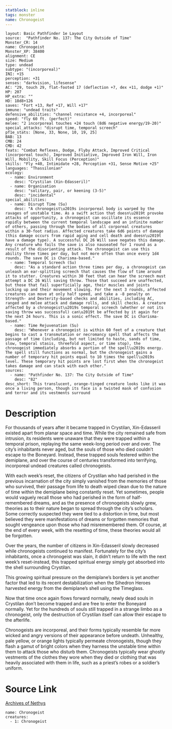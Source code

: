 ```yaml
---
statblock: inline
tags: monster
name: Chronogeist
---
```

```statblock
layout: Basic Pathfinder 1e Layout
source:  "Pathfinder No. 137: The City Outside of Time"
Monster_CR: 14
name: Chronogeist
Monster_XP: 38400
alignment: CE
size: Medium
type: undead
subtype: "(incorporeal)"
INI: +15
perception: +31
senses: "darkvision, lifesense"
AC: "29, touch 29, flat-footed 17 (deflection +7, dex +11, dodge +1)"
HP: 207
HP_extra: ""
HD: 18d8+126
saves: "Fort +13, Ref +17, Will +17"
immune: "undead traits"
defensive_abilities: "channel resistance +4, incorporeal"
speed: "fly 60 ft. (perfect)"
melee: "2 incorporeal touches +24 touch (8d6 negative energy/19-20)"
special_attacks: "disrupt time, temporal screech"
pf1e_stats: [None, 33, None, 10, 19, 25]
BAB: 13
CMB: 24
CMD: 42
feats: "Combat Reflexes, Dodge, Flyby Attack, Improved Critical (incorporeal touch), Improved Initiative, Improved Iron Will, Iron Will, Mobility, Skill Focus (Perception)"
skills: "Fly +40, Intimidate +28, Perception +31, Sense Motive +25"
languages: "Thassilonian"
ecology:
  - name: Environment
    desc: "Crystilan (Xin-Edasseril)"
  - name: Organisation
    desc: "solitary, pair, or keening (3-5)"
    desc: "incidental"
special_abilities:
  - name: Disrupt Time (Su)
    desc: "A chronogeist\u2019s incorporeal body is warped by the ravages of unstable time. As a swift action that doesn\u2019t provoke attacks of opportunity, a chronogeist can oscillate its essence rapidly between the current temporal landscape and an infinite number of others, passing through the bodies of all corporeal creatures within a 30-foot radius. Affected creatures take 6d6 points of damage (this damage occurs from rapid aging and cell death and doesn\u2019t have a damage type). A successful DC 26 Will save negates this damage. Any creature who fails the save is also nauseated for 1 round as a result of the disorienting attack. The chronogeist can use this ability three times per day, but not more often than once every 1d4 rounds. The save DC is Charisma-based."
  - name: Temporal Screech (Su)
    desc: "As a standard action three times per day, a chronogeist can unleash an ear-splitting screech that causes the flow of time around it to stutter. Creatures within 30 feet that can hear the screech must attempt a DC 26 Will saving throw. Those that succeed are unaffected, but those that fail superficially age, their muscles and joints locking up and their movement slowing. For the next 3 rounds, affected creatures can move at only half speed, and take a -8 penalty on Strength- and Dexterity-based checks and abilities, including AC, ranged and melee attack and damage rolls, and skill checks. A creature affected by a chronogeist\u2019s temporal screech (whether or not its saving throw was successful) can\u2019t be affected by it again for the next 24 hours. This is a sonic effect. The save DC is Charisma-based."
  - name: Time Rejuvenation (Su)
    desc: "Whenever a chronogeist is within 60 feet of a creature that begins to cast a transmutation or necromancy spell that affects the passage of time (including, but not limited to haste, sands of time, slow, temporal stasis, threefold aspect, or time stop), the chronogeist immediately absorbs a portion of the spell\u2019s energy. The spell still functions as normal, but the chronogeist gains a number of temporary hit points equal to 10 times the spell\u2019s level. These temporary hit points are lost first when the chronogeist takes damage and can stack with each other."
sources:
  - name: "Pathfinder No. 137: The City Outside of Time"
    desc: "82"
desc_short: This translucent, orange-tinged creature looks like it was once a living person, though its face is a twisted mask of confusion and terror and its vestments surround 
```
# Description
For thousands of years after it became trapped in Crystilan, Xin-Edasseril existed apart from planar space and time. While the city remained safe from intrusion, its residents were unaware that they were trapped within a temporal prison, replaying the same week-long period over and over. The city’s inhabitants never aged, but the souls of those who died couldn’t escape to the Boneyard. Instead, these trapped souls festered within the demiplane, and over the course of centuries transformed into terrifying, incorporeal undead creatures called chronogeists.

 With each week’s reset, the citizens of Crystilan who had perished in the previous incarnation of the city simply vanished from the memories of those who survived, their passage from life to death wiped clean due to the nature of time within the demiplane being constantly reset. Yet sometimes, people would vaguely recall those who had perished in the form of half-remembered dreams, and as the presence of chronogeists slowly grew, theories as to their nature began to spread through the city’s scholars. Some correctly suspected they were tied to a distortion in time, but most believed they were manifestations of dreams or forgotten memories that sought vengeance upon those who had misremembered them. Of course, at the end of every week, with the resetting of time, these theories would all be forgotten.

 Over the years, the number of citizens in Xin-Edasseril slowly decreased while chronogeists continued to manifest. Fortunately for the city’s inhabitants, once a chronogeist was slain, it didn’t return to life with the next week’s reset-instead, this trapped spiritual energy simply got absorbed into the shell surrounding Crystilan.

 This growing spiritual pressure on the demiplane’s borders is yet another factor that led to its recent destabilization when the Sihedron Heroes harvested energy from the demiplane’s shell using the Timeglass.

 Now that time once again flows forward normally, newly dead souls in Crystilan don’t become trapped and are free to enter the Boneyard normally. Yet for the hundreds of souls still trapped in a strange limbo as a chronogeist, only the destruction of Crystilan itself can allow their escape to the afterlife.

 Chronogeists are incorporeal, and their forms typically resemble far more wicked and angry versions of their appearance before undeath. Unhealthy, pale yellow, or orange lights typically permeate chronogeists, though they flash a gamut of bright colors when they harness the unstable time within them to attack those who disturb them. Chronogeists typically wear ghostly vestments of the clothes they wore when they died or clothing that was heavily associated with them in life, such as a priest’s robes or a soldier’s uniform.
# Source Link
[Archives of Nethys](https://aonprd.com/MonsterDisplay.aspx?ItemName=Chronogeist)
```encounter-table
name: Chronogeist
creatures:
  - 1: Chronogeist
```
